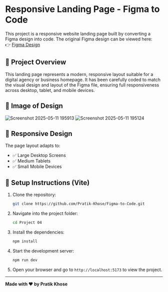 
# Responsive Landing Page - Figma to Code

This project is a responsive website landing page built by converting a Figma design into code. The original Figma design can be viewed here:  
👉 [Figma Design](https://www.figma.com/design/UkO8dTtFtcGjMFxY7Kf3NW/TRAVEL-website-landing-page-(Community)?node-id=1-4271&t=xfchqHlcvUSWGdb3-0)

## 🚀 Project Overview

This landing page represents a modern, responsive layout suitable for a digital agency or business homepage. It has been carefully coded to match the visual design and layout of the Figma file, ensuring full responsiveness across desktop, tablet, and mobile devices.

## 📱 Image of  Design

![Screenshot 2025-05-11 195913](https://github.com/user-attachments/assets/e4796885-3cf7-4804-8bdb-8856850fb4f5)
![Screenshot 2025-05-11 195124](https://github.com/user-attachments/assets/381b83e6-e1d0-4031-8183-7bad445742ad)


## 📱 Responsive Design

The page layout adapts to:
- ✅ Large Desktop Screens
- ✅ Medium Tablets
- ✅ Small Mobile Devices

## 🔧 Setup Instructions (Vite)

1. Clone the repository:
   ```bash
   git clone https://github.com/Pratik-Khose/Figma-to-Code.git
   ```

2. Navigate into the project folder:
   ```bash
   cd Project 04
   ```


3. Install the dependencies:
   ```bash
   npm install
   ```

4. Start the development server:
   ```bash
   npm run dev
   ```

5. Open your browser and go to `http://localhost:5173` to view the project.

---

**Made with ❤️ by Pratik Khose**

